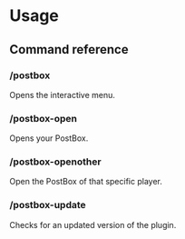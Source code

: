 # Usage

## Command reference

### /postbox
Opens the interactive menu.

### /postbox-open
Opens your PostBox.

### /postbox-openother <Player>
Open the PostBox of that specific player.

### /postbox-update
Checks for an updated version of the plugin.
